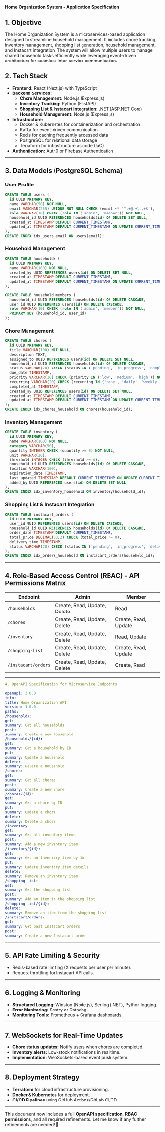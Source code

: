 **Home Organization System - Application Specification**

## **1. Objective**

The Home Organization System is a microservices-based application designed to streamline household management. It includes chore tracking, inventory management, shopping list generation, household management, and Instacart integration. The system will allow multiple users to manage shared household tasks efficiently while leveraging event-driven architecture for seamless inter-service communication.

## **2. Tech Stack**

- **Frontend:** React (Next.js) with TypeScript
- **Backend Services:**
  - **Chore Management:** Node.js (Express.js)
  - **Inventory Tracking:** Python (FastAPI)
  - **Shopping List & Instacart Integration:** .NET (ASP.NET Core)
  - **Household Management:** Node.js (Express.js)
- **Infrastructure:**
  - Docker & Kubernetes for containerization and orchestration
  - Kafka for event-driven communication
  - Redis for caching frequently accessed data
  - PostgreSQL for relational data storage
  - Terraform for infrastructure as code (IaC)
- **Authentication:** Auth0 or Firebase Authentication

---

## **3. Data Models (PostgreSQL Schema)**

### **User Profile**

```sql
CREATE TABLE users (
  id UUID PRIMARY KEY,
  name VARCHAR(50) NOT NULL,
  email VARCHAR(255) UNIQUE NOT NULL CHECK (email ~* '^.+@.+\..+$'),
  role VARCHAR(10) CHECK (role IN ('admin', 'member')) NOT NULL,
  household_id UUID REFERENCES households(id) ON DELETE SET NULL,
  created_at TIMESTAMP DEFAULT CURRENT_TIMESTAMP,
  updated_at TIMESTAMP DEFAULT CURRENT_TIMESTAMP ON UPDATE CURRENT_TIMESTAMP
);
CREATE INDEX idx_users_email ON users(email);
```

### **Household Management**

```sql
CREATE TABLE households (
  id UUID PRIMARY KEY,
  name VARCHAR(100) NOT NULL,
  created_by UUID REFERENCES users(id) ON DELETE SET NULL,
  created_at TIMESTAMP DEFAULT CURRENT_TIMESTAMP,
  updated_at TIMESTAMP DEFAULT CURRENT_TIMESTAMP ON UPDATE CURRENT_TIMESTAMP
);

CREATE TABLE household_members (
  household_id UUID REFERENCES households(id) ON DELETE CASCADE,
  user_id UUID REFERENCES users(id) ON DELETE CASCADE,
  role VARCHAR(10) CHECK (role IN ('admin', 'member')) NOT NULL,
  PRIMARY KEY (household_id, user_id)
);
```

### **Chore Management**

```sql
CREATE TABLE chores (
  id UUID PRIMARY KEY,
  title VARCHAR(100) NOT NULL,
  description TEXT,
  assigned_to UUID REFERENCES users(id) ON DELETE SET NULL,
  household_id UUID REFERENCES households(id) ON DELETE CASCADE,
  status VARCHAR(20) CHECK (status IN ('pending', 'in_progress', 'completed')) NOT NULL,
  due_date TIMESTAMP,
  priority VARCHAR(10) CHECK (priority IN ('low', 'medium', 'high')) NOT NULL,
  recurring VARCHAR(20) CHECK (recurring IN ('none', 'daily', 'weekly', 'monthly')) DEFAULT 'none',
  completed_at TIMESTAMP,
  created_by UUID REFERENCES users(id) ON DELETE SET NULL,
  created_at TIMESTAMP DEFAULT CURRENT_TIMESTAMP,
  updated_at TIMESTAMP DEFAULT CURRENT_TIMESTAMP ON UPDATE CURRENT_TIMESTAMP
);
CREATE INDEX idx_chores_household ON chores(household_id);
```

### **Inventory Management**

```sql
CREATE TABLE inventory (
  id UUID PRIMARY KEY,
  name VARCHAR(100) NOT NULL,
  category VARCHAR(50),
  quantity INTEGER CHECK (quantity >= 0) NOT NULL,
  unit VARCHAR(20),
  threshold INTEGER CHECK (threshold >= 0),
  household_id UUID REFERENCES households(id) ON DELETE CASCADE,
  location VARCHAR(100),
  expiration_date TIMESTAMP,
  last_updated TIMESTAMP DEFAULT CURRENT_TIMESTAMP ON UPDATE CURRENT_TIMESTAMP,
  added_by UUID REFERENCES users(id) ON DELETE SET NULL
);
CREATE INDEX idx_inventory_household ON inventory(household_id);
```

### **Shopping List & Instacart Integration**

```sql
CREATE TABLE instacart_orders (
  id UUID PRIMARY KEY,
  user_id UUID REFERENCES users(id) ON DELETE CASCADE,
  household_id UUID REFERENCES households(id) ON DELETE CASCADE,
  order_date TIMESTAMP DEFAULT CURRENT_TIMESTAMP,
  total_price DECIMAL(10,2) CHECK (total_price >= 0),
  delivery_time TIMESTAMP,
  status VARCHAR(20) CHECK (status IN ('pending', 'in_progress', 'delivered')) NOT NULL
);
CREATE INDEX idx_orders_household ON instacart_orders(household_id);
```

---

## **4. Role-Based Access Control (RBAC) - API Permissions Matrix**

| Endpoint            | Admin                        | Member               |
| ------------------- | ---------------------------- | -------------------- |
| `/households`       | Create, Read, Update, Delete | Read                 |
| `/chores`           | Create, Read, Update, Delete | Create, Read, Update |
| `/inventory`        | Create, Read, Update, Delete | Read, Update         |
| `/shopping-list`    | Create, Read, Update, Delete | Create, Read, Update |
| `/instacart/orders` | Create, Read, Update, Delete | Create, Read         |

---

```yaml
4. OpenAPI Specification for Microservice Endpoints

openapi: 3.0.0
info:
title: Home Organization API
version: 1.0.0
paths:
/households:
get:
summary: Get all households
post:
summary: Create a new household
/households/{id}:
get:
summary: Get a household by ID
put:
summary: Update a household
delete:
summary: Delete a household
/chores:
get:
summary: Get all chores
post:
summary: Create a new chore
/chores/{id}:
get:
summary: Get a chore by ID
put:
summary: Update a chore
delete:
summary: Delete a chore
/inventory:
get:
summary: Get all inventory items
post:
summary: Add a new inventory item
/inventory/{id}:
get:
summary: Get an inventory item by ID
put:
summary: Update inventory item details
delete:
summary: Remove an inventory item
/shopping-list:
get:
summary: Get the shopping list
post:
summary: Add an item to the shopping list
/shopping-list/{id}:
delete:
summary: Remove an item from the shopping list
/instacart/orders:
get:
summary: Get past Instacart orders
post:
summary: Create a new Instacart order
```

---

## **5. API Rate Limiting & Security**

- Redis-based rate limiting (X requests per user per minute).
- Request throttling for Instacart API calls.

---

## **6. Logging & Monitoring**

- **Structured Logging:** Winston (Node.js), Serilog (.NET), Python logging.
- **Error Monitoring:** Sentry or Datadog.
- **Monitoring Tools:** Prometheus + Grafana dashboards.

---

## **7. WebSockets for Real-Time Updates**

- **Chore status updates:** Notify users when chores are completed.
- **Inventory alerts:** Low-stock notifications in real time.
- **Implementation:** WebSockets-based event push system.

---

## **8. Deployment Strategy**

- **Terraform** for cloud infrastructure provisioning.
- **Docker & Kubernetes** for deployment.
- **CI/CD Pipelines** using GitHub Actions/GitLab CI/CD.

---

This document now includes a full **OpenAPI specification**, **RBAC permissions**, and all required refinements. Let me know if any further refinements are needed! 🚀
